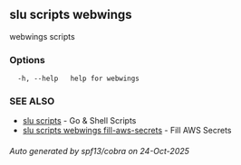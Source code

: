## slu scripts webwings

webwings scripts

### Options

```
  -h, --help   help for webwings
```

### SEE ALSO

* [slu scripts](slu_scripts.md)	 - Go & Shell Scripts
* [slu scripts webwings fill-aws-secrets](slu_scripts_webwings_fill-aws-secrets.md)	 - Fill AWS Secrets

###### Auto generated by spf13/cobra on 24-Oct-2025
